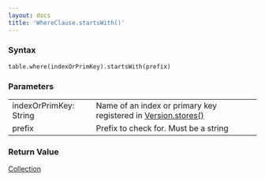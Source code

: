 ```yaml
---
layout: docs
title: 'WhereClause.startsWith()'
---
```

### Syntax

    table.where(indexOrPrimKey).startsWith(prefix)

### Parameters
<table>
<tr><td>indexOrPrimKey: String</td><td>Name of an index or primary key registered in <a href="Version.stores()">Version.stores()</a></td></tr>
<tr><td>prefix</td><td>Prefix to check for. Must be a string</td></tr>
</table>

### Return Value

[Collection](Collection)
